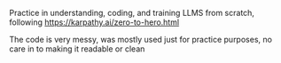 Practice in understanding, coding, and training LLMS from scratch, following https://karpathy.ai/zero-to-hero.html

The code is very messy, was mostly used just for practice purposes, no care in to making it readable or clean